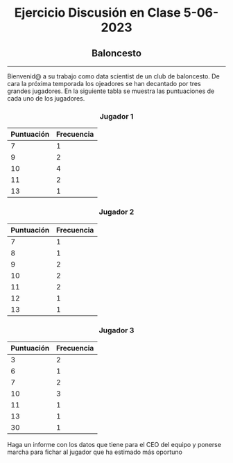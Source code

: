 <h1 align="center">
    Ejercicio Discusión en Clase 5-06-2023
</h1>


<h2 align="center">
    Baloncesto
</h2>

---
Bienvenid@ a su trabajo como data scientist de un club de baloncesto. 
De cara la próxima temporada los ojeadores se han decantado por tres grandes jugadores.
En la siguiente tabla se muestra las puntuaciones de cada uno de los jugadores.

<h3 align="center">
    Jugador 1
</h3>


| Puntuación| Frecuencia|
|----|----|
| 7| 1 |
| 9| 2 |
| 10| 4|
| 11| 2|
| 13| 1|

<h3 align="center">
    Jugador 2
</h3>


| Puntuación| Frecuencia|
|----|----|
| 7 | 1 |
| 8 | 1 |
| 9| 2 |
| 10| 2|
| 11| 2|
| 12| 1|
| 13| 1|

<h3 align="center">
    Jugador 3
</h3>


| Puntuación| Frecuencia|
|----|----|
| 3 | 2 |
| 6 | 1 |
| 7 | 2 |
| 10| 3 |
| 11| 1 |
| 13| 1 |
| 30| 1 |


Haga un informe con los datos que tiene para el CEO del equipo y ponerse marcha para fichar al jugador que ha estimado más oportuno
